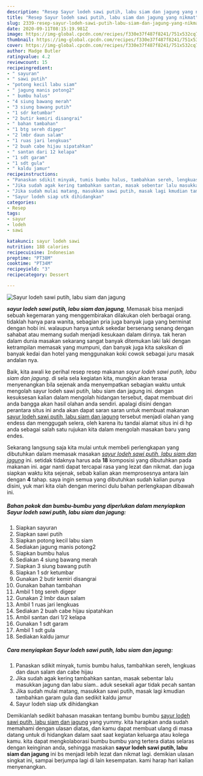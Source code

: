 ```yaml
---
description: "Resep Sayur lodeh sawi putih, labu siam dan jagung yang nikmat"
title: "Resep Sayur lodeh sawi putih, labu siam dan jagung yang nikmat"
slug: 2339-resep-sayur-lodeh-sawi-putih-labu-siam-dan-jagung-yang-nikmat
date: 2020-09-11T08:15:19.981Z
image: https://img-global.cpcdn.com/recipes/f330e37f487f8241/751x532cq70/sayur-lodeh-sawi-putih-labu-siam-dan-jagung-foto-resep-utama.jpg
thumbnail: https://img-global.cpcdn.com/recipes/f330e37f487f8241/751x532cq70/sayur-lodeh-sawi-putih-labu-siam-dan-jagung-foto-resep-utama.jpg
cover: https://img-global.cpcdn.com/recipes/f330e37f487f8241/751x532cq70/sayur-lodeh-sawi-putih-labu-siam-dan-jagung-foto-resep-utama.jpg
author: Madge Butler
ratingvalue: 4.2
reviewcount: 15
recipeingredient:
- " sayuran"
- " sawi putih"
- "potong kecil labu siam"
- " jagung manis potong2"
- " bumbu halus"
- "4 siung bawang merah"
- "3 siung bawang putih"
- "1 sdr ketumbar"
- "2 butir kemiri disangrai"
- " bahan tambahan"
- "1 btg sereh digepr"
- "2 lmbr daun salam"
- "1 ruas jari lengkuas"
- "2 buah cabe hijau sipatahkan"
- " santan dari 12 kelapa"
- "1 sdt garam"
- "1 sdt gula"
- " kaldu jamur"
recipeinstructions:
- "Panaskan sdikit minyak, tumis bumbu halus, tambahkan sereh, lengkuas dan daun salam dan cabe hijau"
- "Jika sudah agak kering tambahkan santan, masak sebentar lalu masukkan jagung dan labu siam.. aduk sesekali agar tidak pecah santan"
- "Jika sudah mulai matang, masukkan sawi putih, masak lagi kmudian tambahkan garam gula dan sedikit kaldu jamur"
- "Sayur lodeh siap utk dihidangkan"
categories:
- Resep
tags:
- sayur
- lodeh
- sawi

katakunci: sayur lodeh sawi 
nutrition: 188 calories
recipecuisine: Indonesian
preptime: "PT38M"
cooktime: "PT34M"
recipeyield: "3"
recipecategory: Dessert

---
```



![Sayur lodeh sawi putih, labu siam dan jagung](https://img-global.cpcdn.com/recipes/f330e37f487f8241/751x532cq70/sayur-lodeh-sawi-putih-labu-siam-dan-jagung-foto-resep-utama.jpg)

<b><i>sayur lodeh sawi putih, labu siam dan jagung</i></b>, Memasak bisa menjadi sebuah kegemaran yang menggembirakan dilakukan oleh berbagai orang. tidaklah hanya para wanita, sebagian pria juga banyak juga yang berminat dengan hobi ini. walaupun hanya untuk sekedar bersenang senang dengan sahabat atau memang sudah menjadi kesukaan dalam dirinya. tak heran dalam dunia masakan sekarang sangat banyak ditemukan laki laki dengan ketrampilan memasak yang mumpuni, dan banyak juga kita saksikan di banyak kedai dan hotel yang menggunakan koki cowok sebagai juru masak andalan nya.

Baik, kita awali ke perihal resep resep makanan <i>sayur lodeh sawi putih, labu siam dan jagung</i>. di sela sela kegiatan kita, mungkin akan terasa menyenangkan bila sejenak anda menyempatkan sebagian waktu untuk mengolah sayur lodeh sawi putih, labu siam dan jagung ini. dengan kesuksesan kalian dalam mengolah hidangan tersebut, dapat membuat diri anda bangga akan hasil olahan anda sendiri. apalagi disini dengan perantara situs ini anda akan dapat saran saran untuk membuat makanan <u>sayur lodeh sawi putih, labu siam dan jagung</u> tersebut menjadi olahan yang endess dan menggugah selera, oleh karena itu tandai alamat situs ini di hp anda sebagai salah satu rujukan kita dalam mengolah masakan baru yang endes.




Sekarang langsung saja kita mulai untuk membeli perlengkapan yang dibutuhkan dalam memasak masakan <u><i>sayur lodeh sawi putih, labu siam dan jagung</i></u> ini. setidak tidaknya harus ada <b>18</b> komposisi yang dibutuhkan pada makanan ini. agar nanti dapat tercapai rasa yang lezat dan nikmat. dan juga siapkan waktu kita sejenak, sebab kalian akan memprosesnya antara lain dengan <b>4</b> tahap. saya ingin semua yang dibutuhkan sudah kalian punya disini, yuk mari kita olah dengan merinci dulu bahan perlengkapan dibawah ini.

<!--inarticleads1-->

##### Bahan pokok dan bumbu-bumbu yang diperlukan dalam menyiapkan Sayur lodeh sawi putih, labu siam dan jagung:

1. Siapkan  sayuran
1. Siapkan  sawi putih
1. Siapkan potong kecil labu siam
1. Sediakan  jagung manis potong2
1. Siapkan  bumbu halus
1. Sediakan 4 siung bawang merah
1. Siapkan 3 siung bawang putih
1. Siapkan 1 sdr ketumbar
1. Gunakan 2 butir kemiri disangrai
1. Gunakan  bahan tambahan
1. Ambil 1 btg sereh digepr
1. Gunakan 2 lmbr daun salam
1. Ambil 1 ruas jari lengkuas
1. Sediakan 2 buah cabe hijau sipatahkan
1. Ambil  santan dari 1/2 kelapa
1. Gunakan 1 sdt garam
1. Ambil 1 sdt gula
1. Sediakan  kaldu jamur




<!--inarticleads2-->

##### Cara menyiapkan Sayur lodeh sawi putih, labu siam dan jagung:

1. Panaskan sdikit minyak, tumis bumbu halus, tambahkan sereh, lengkuas dan daun salam dan cabe hijau
1. Jika sudah agak kering tambahkan santan, masak sebentar lalu masukkan jagung dan labu siam.. aduk sesekali agar tidak pecah santan
1. Jika sudah mulai matang, masukkan sawi putih, masak lagi kmudian tambahkan garam gula dan sedikit kaldu jamur
1. Sayur lodeh siap utk dihidangkan




Demikianlah sedikit bahasan masakan tentang bumbu bumbu <u>sayur lodeh sawi putih, labu siam dan jagung</u> yang yummy. kita harapkan anda sudah memahami dengan ulasan diatas, dan kamu dapat membuat ulang di masa datang untuk di hidangkan dalam saat saat kegiatan keluarga atau kolega kamu. kita dapat mengkolaborasi bumbu bumbu yang tertera diatas selaras dengan keinginan anda, sehingga masakan <b>sayur lodeh sawi putih, labu siam dan jagung</b> ini bs menjadi lebih lezat dan nikmat lagi. demikian ulasan singkat ini, sampai berjumpa lagi di lain kesempatan. kami harap hari kalian menyenangkan.
